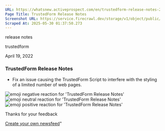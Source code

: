 ```yaml
---
URL: https://whatsnew.activeprospect.com/en/trustedform-release-notes-29
Page Title: TrustedForm Release Notes
Screenshot URL: https://service.firecrawl.dev/storage/v1/object/public/media/screenshot-8ce1ec58-14c2-4061-be03-bee417dd5986.png
Scraped At: 2025-05-30 01:37:50.273
---
```

release notes





trustedform



April 19, 2022

### TrustedForm Release Notes

- Fix an issue causing the TrustedForm Script to interfere with the styling of a limited number of web pages.

![emoji negative reaction for 'TrustedForm Release Notes'](https://app.getbeamer.com/images/emojiNeg.svg)![emoji neutral reaction for 'TrustedForm Release Notes'](https://app.getbeamer.com/images/emojiNeut.svg)![emoji positive reaction for 'TrustedForm Release Notes'](https://app.getbeamer.com/images/emojiPos.svg)

Thanks for your feedback

[Create your own newsfeed](https://www.getbeamer.com/?ref=watermark_MErKJCnu12412_public&company=ActiveProspect&watermarkRef=create&utm_term=MErKJCnu12412&utm_content=ActiveProspect&utm_source=standalone&utm_medium=footer&utm_campaign=create)"

